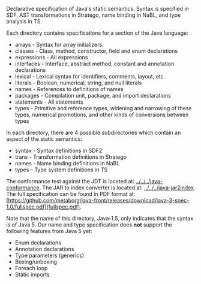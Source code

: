 Declarative specification of Java's static semantics.
Syntax is specified in SDF, AST transformations in Stratego, name binding in NaBL, and type analysis in TS.

Each directory contains specifications for a section of the Java language:

* arrays  - Syntax for array initializers.
* classes - Class, method, constructor, field and enum declarations
* expressions - All expressions
* interfaces - Interface, abstract method, constant and annotation declarations
* lexical - Lexical syntax for identifiers, comments, layout, etc.
* literals - Boolean, numerical, string, and null literals
* names - References to definitions of names
* packages - Compilation unit, package, and import declarations
* statements - All statements
* types - Primitive and reference types, widening and narrowing of these types, numerical promotions, and other kinds of conversions between types

In each directory, there are 4 possible subdirectories which contain an aspect of the static semantics:

* syntax - Syntax definitions in SDF2
* trans - Transformation definitions in Stratego
* names - Name binding definitions in NaBL
* types - Type system definitions in TS

The conformance test against the JDT is located at: [../../../java-conformance](java-conformance).
The JAR to index converter is located at: [../../../java-jar2index](jar2index).
The full specification can be found in PDF format at: [https://github.com/metaborg/java-front/releases/download/java-3-spec-1.0/fullspec.pdf](fullspec.pdf).

Note that the name of this directory, Java-1.5, only indicates that the syntax is of Java 5.
Our name and type specification does __not__ support the following features from Java 5 yet:

* Enum declarations
* Annotation declarations
* Type parameters (generics)
* Boxing/unboxing
* Foreach loop
* Static imports
